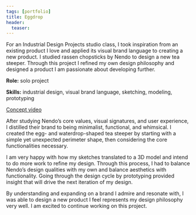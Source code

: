 ```yaml
---
tags: [portfolio]
title: Eggdrop
header:
  teaser:
---
```

For an Industrial Design Projects studio class, I took inspiration from an existing product I love and applied its visual brand language to creating a new product. I studied rassen chopsticks by Nendo to design a new tea steeper. Through this project I refined my own design philosophy and designed a product I am passionate about developing further.

**Role:** solo project

**Skills:** industrial design, visual brand language, sketching, modeling, prototyping

<a href="https://drive.google.com/file/d/0B2oSUkGqekGVdWxhNmZQS2tCZ2s/view?usp=sharing" target="_blank">Concept video</a>

After studying Nendo’s core values, visual signatures, and user experience, I distilled their brand to being minimalist, functional, and whimsical. I created the egg- and waterdrop-shaped tea steeper by starting with a simple yet unexpected perimeter shape, then considering the core functionalities necessary.

I am very happy with how my sketches translated to a 3D model and intend to do more work to refine my design. Through this process, I had to balance Nendo’s design qualities with my own and balance aesthetics with functionality. Going through the design cycle by prototyping provided insight that will drive the next iteration of my design.

By understanding and expanding on a brand I admire and resonate with, I was able to design a new product I feel represents my design philosophy very well. I am excited to continue working on this project.
